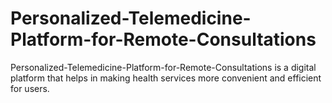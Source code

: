# Personalized-Telemedicine-Platform-for-Remote-Consultations
Personalized-Telemedicine-Platform-for-Remote-Consultations is a digital platform that helps in making health services more convenient and efficient for users.
